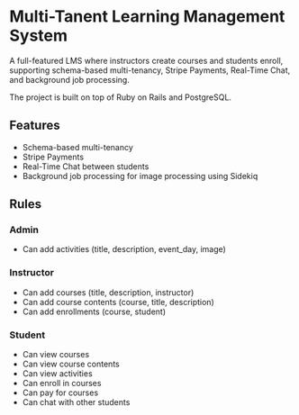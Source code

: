 # Multi-Tanent Learning Management System

A full-featured LMS where instructors create courses and students enroll, supporting schema-based multi-tenancy,
Stripe Payments, Real-Time Chat, and background job processing.

The project is built on top of Ruby on Rails and PostgreSQL.

## Features

- Schema-based multi-tenancy
- Stripe Payments
- Real-Time Chat between students
- Background job processing for image processing using Sidekiq

## Rules

### Admin
- Can add activities (title, description, event_day, image)

### Instructor
- Can add courses (title, description, instructor)
- Can add course contents (course, title, description)
- Can add enrollments (course, student)

### Student
- Can view courses
- Can view course contents
- Can view activities
- Can enroll in courses
- Can pay for courses
- Can chat with other students